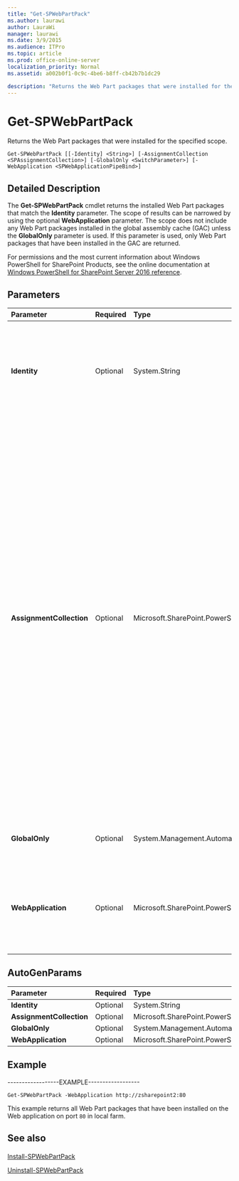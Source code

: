 ```yaml
---
title: "Get-SPWebPartPack"
ms.author: laurawi
author: LauraWi
manager: laurawi
ms.date: 3/9/2015
ms.audience: ITPro
ms.topic: article
ms.prod: office-online-server
localization_priority: Normal
ms.assetid: a002b0f1-0c9c-4be6-b8ff-cb42b7b1dc29

description: "Returns the Web Part packages that were installed for the specified scope."
---
```


# Get-SPWebPartPack

Returns the Web Part packages that were installed for the specified scope.
  
```
Get-SPWebPartPack [[-Identity] <String>] [-AssignmentCollection <SPAssignmentCollection>] [-GlobalOnly <SwitchParameter>] [-WebApplication <SPWebApplicationPipeBind>]
```

## Detailed Description

The **Get-SPWebPartPack** cmdlet returns the installed Web Part packages that match the **Identity** parameter. The scope of results can be narrowed by using the optional **WebApplication** parameter. The scope does not include any Web Part packages installed in the global assembly cache (GAC) unless the **GlobalOnly** parameter is used. If this parameter is used, only Web Part packages that have been installed in the GAC are returned. 
  
For permissions and the most current information about Windows PowerShell for SharePoint Products, see the online documentation at [Windows PowerShell for SharePoint Server 2016 reference](https://go.microsoft.com/fwlink/p/?LinkId=671715).
  
## Parameters

|**Parameter**|**Required**|**Type**|**Description**|
|:-----|:-----|:-----|:-----|
|**Identity** <br/> |Optional  <br/> |System.String  <br/> |Specifies the full or partial name of the Web Part package from the configuration database.  <br/> The type must be a valid name of a Web Part package; for example, MyWebPartPackage.  <br/> |
|**AssignmentCollection** <br/> |Optional  <br/> |Microsoft.SharePoint.PowerShell.SPAssignmentCollection  <br/> |Manages objects for the purpose of proper disposal. Use of objects, such as **SPWeb** or **SPSite**, can use large amounts of memory and use of these objects in Windows PowerShell scripts requires proper memory management. Using the **SPAssignment** object, you can assign objects to a variable and dispose of the objects after they are needed to free up memory. When **SPWeb**, **SPSite**, or **SPSiteAdministration** objects are used, the objects are automatically disposed of if an assignment collection or the **Global** parameter is not used.  <br/> > [!NOTE]> When the **Global** parameter is used, all objects are contained in the global store. If objects are not immediately used, or disposed of by using the **Stop-SPAssignment** command, an out-of-memory scenario can occur.           |
|**GlobalOnly** <br/> |Optional  <br/> |System.Management.Automation.SwitchParameter  <br/> |Returns only Web Part packages that are installed in the global assembly cache (GAC).  <br/> |
|**WebApplication** <br/> |Optional  <br/> |Microsoft.SharePoint.PowerShell.SPWebApplicationPipeBind  <br/> |Specifies the Web application from which to list Web Part packages. If no Web application is specified, the specified Web Part packages will be returned from all Web applications.  <br/> |
   
## AutoGenParams

|**Parameter**|**Required**|**Type**|**Description**|
|:-----|:-----|:-----|:-----|
|**Identity** <br/> |Optional  <br/> |System.String  <br/> ||
|**AssignmentCollection** <br/> |Optional  <br/> |Microsoft.SharePoint.PowerShell.SPAssignmentCollection  <br/> ||
|**GlobalOnly** <br/> |Optional  <br/> |System.Management.Automation.SwitchParameter  <br/> ||
|**WebApplication** <br/> |Optional  <br/> |Microsoft.SharePoint.PowerShell.SPWebApplicationPipeBind  <br/> ||
   
## Example

------------------EXAMPLE------------------
  
```
Get-SPWebPartPack -WebApplication http://zsharepoint2:80
```

This example returns all Web Part packages that have been installed on the Web application on port  `80` in local farm. 
  
## See also

#### 

[Install-SPWebPartPack](install-spwebpartpack.md)
  
[Uninstall-SPWebPartPack](uninstall-spwebpartpack.md)


